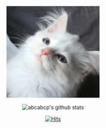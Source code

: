 
<div align="center">

<img src="img/conan.gif" width="250">



![abcabcp's github stats](https://github-readme-stats.vercel.app/api?username=abcabcp&show_icons=true&theme=react&show_icons=true)

[![Hits](https://hits.seeyoufarm.com/api/count/incr/badge.svg?url=https%3A%2F%2Fgithub.com%2Fabcabcp%2Fhit-counter&count_bg=%23EBD5D5&title_bg=%23685454&icon=youtubegaming.svg&icon_color=%23EA8A8A&title=hits&edge_flat=false)](https://github.com/abcabcp)


</div>

